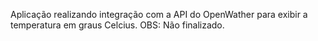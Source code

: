 Aplicação realizando integração com a API do OpenWather para exibir a temperatura em graus Celcius.
OBS: Não finalizado.
